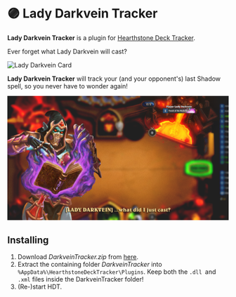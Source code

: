 ﻿# 🟣 Lady Darkvein Tracker
**Lady Darkvein Tracker** is a plugin for [Hearthstone Deck Tracker](https://github.com/HearthSim/Hearthstone-Deck-Tracker).

Ever forget what Lady Darkvein will cast?

![Lady Darkvein Card](https://static.wikia.nocookie.net/hearthstone_gamepedia/images/7/72/REV_373.png/revision/latest/scale-to-width-down/330?cb=20220807024456)

**Lady Darkvein Tracker** will track your (and your opponent's) last Shadow spell, so you never have to wonder again!

![Banner](DarkveinTracker/images/dkvt-banner.png?raw=true)

## Installing
1. Download *DarkveinTracker.zip* from [here](https://github.com/userban3000/DarkveinTracker/releases).
2. Extract the containing folder *DarkveinTracker* into `%AppData%\HearthstoneDeckTracker\Plugins`. Keep both the `.dll `and `.xml` files inside the DarkveinTracker folder!
3. (Re-)start HDT.
